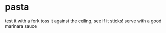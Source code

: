 # pasta
test it with a fork
toss it against the ceiling, see if it sticks!
serve with a good marinara sauce
